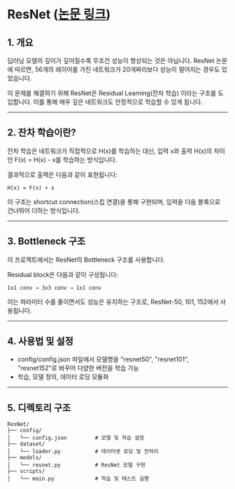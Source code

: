 # ResNet ([논문 링크](https://arxiv.org/pdf/1512.03385))

## 1. 개요

딥러닝 모델의 깊이가 깊어질수록 무조건 성능이 향상되는 것은 아닙니다.
ResNet 논문에 따르면, 56개의 레이어를 가진 네트워크가 20개짜리보다 성능이 떨어지는 경우도 있었습니다.

이 문제를 해결하기 위해 ResNet은 Residual Learning(잔차 학습) 이라는 구조를 도입합니다.
이를 통해 매우 깊은 네트워크도 안정적으로 학습할 수 있게 됩니다.

---

## 2. 잔차 학습이란?

잔차 학습은 네트워크가 직접적으로 H(x)를 학습하는 대신,
입력 x와 출력 H(x)의 차이인 F(x) = H(x) - x를 학습하는 방식입니다.

결과적으로 출력은 다음과 같이 표현됩니다:

```
H(x) = F(x) + x
```

이 구조는 shortcut connection(스킵 연결)을 통해 구현되며, 입력을 다음 블록으로 건너뛰어 더하는 방식입니다.

---

## 3. Bottleneck 구조

이 프로젝트에서는 ResNet의 Bottleneck 구조를 사용합니다.

Residual block은 다음과 같이 구성됩니다:

```
1x1 conv → 3x3 conv → 1x1 conv
```

이는 파라미터 수를 줄이면서도 성능은 유지하는 구조로, ResNet-50, 101, 152에서 사용됩니다.

---

## 4. 사용법 및 설정
- config/config.json 파일에서 모델명을 "resnet50", "resnet101", "resnet152"로 바꾸어 다양한 버전을 학습 가능
- 학습, 모델 정의, 데이터 로딩 모듈화

---

## 5. 디렉토리 구조
```
ResNet/
├── config/
│   └── config.json         # 모델 및 학습 설정
├── dataset/
│   └── loader.py           # 데이터셋 로딩 및 전처리
├── models/
│   └── resnet.py           # ResNet 모델 구현
├── scripts/
│   └── main.py             # 학습 및 테스트 실행
```
